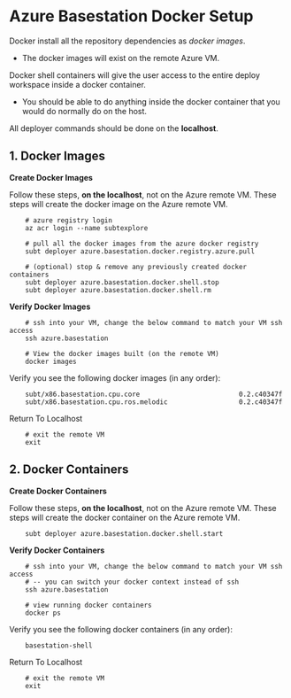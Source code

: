 # Azure Basestation Docker Setup

Docker install all the repository dependencies as *docker images*.

- The docker images will exist on the remote Azure VM.

Docker shell containers will give the user access to the entire deploy workspace inside a docker container.

- You should be able to do anything inside the docker container that you would do normally do on the host.

All deployer commands should be done on the **localhost**.

## 1. Docker Images

**Create Docker Images**

Follow these steps, **on the localhost**, not on the Azure remote VM. These steps will create the docker image on the Azure remote VM.

        # azure registry login
        az acr login --name subtexplore

        # pull all the docker images from the azure docker registry
        subt deployer azure.basestation.docker.registry.azure.pull

        # (optional) stop & remove any previously created docker containers
        subt deployer azure.basestation.docker.shell.stop
        subt deployer azure.basestation.docker.shell.rm

**Verify Docker Images**

        # ssh into your VM, change the below command to match your VM ssh access
        ssh azure.basestation

        # View the docker images built (on the remote VM)
        docker images

Verify you see the following docker images (in any order):

        subt/x86.basestation.cpu.core                         0.2.c40347f
        subt/x86.basestation.cpu.ros.melodic                  0.2.c40347f

Return To Localhost

        # exit the remote VM
        exit

## 2. Docker Containers

**Create Docker Containers**

Follow these steps, **on the localhost**, not on the Azure remote VM. These steps will create the docker container on the Azure remote VM.

        subt deployer azure.basestation.docker.shell.start

**Verify Docker Containers**

        # ssh into your VM, change the below command to match your VM ssh access
        # -- you can switch your docker context instead of ssh
        ssh azure.basestation

        # view running docker containers
        docker ps

Verify you see the following docker containers (in any order):

        basestation-shell

Return To Localhost

        # exit the remote VM
        exit
